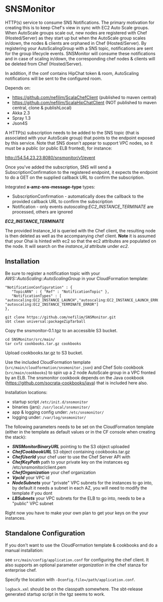 SNSMonitor
==========

HTTP(s) service to consume SNS Notifications. The primary motivation for creating this is to keep Chef's view in sync with EC2 Auto Scale groups. When AutoScale groups scale out, new nodes are registered with Chef (Hosted/Server) as they start up but when the AutoScale group scales in/down, the nodes & clients are orphaned in Chef (Hosted/Server). By registering your AutoScalingGroup with a SNS topic, notifications are sent for the group lifecycle events. SNSMonitor will consume these notifications and in case of scaling in/down, the corresponding chef nodes & clients will be deleted from Chef (Hosted/Server). 

In addition, if the conf contains HipChat token & room, AutoScaling notifications will be sent to the configured room.

Depends on:
* https://github.com/nefilim/ScalaChefClient (published to maven central)
* https://github.com/nefilim/ScalaHipChatClient (NOT published to maven central, clone & publishLocal)
* Akka 2.3
* Spray 1.3
* Json4S

A HTTP(s) subscription needs to be added to the SNS topic (that is associated with your AutoScale group) that points to the endpoint exposed by this service. Note that SNS doesn't appear to support VPC nodes, so it must be a public (or public ELB fronted), for instance: 

http://54.54.23.23:8080/snsmonitor/v1/event

Once you've added the subscription, SNS will send a SubscriptionConfirmation to the registered endpoint, it expects the endpoint to do a GET on the supplied callback URL to confirm the subscription. 

Integrated **x-amz-sns-message-type** types:

* SubscriptionConfirmation - automatically does the callback to the provided callback URL to confirm the subscription
* Notification - only events *autoscaling:EC2_INSTANCE_TERMINATE* are processed, others are ignored

**_EC2_INSTANCE_TERMINATE_**

The provided Instance_Id is queried with the Chef client, the resulting node is then deleted as well as the accompanying chef client. 
**Note** it is assumed that your Ohai is hinted with ec2 so that the ec2 attributes are populated on the node. It will search on the *instance_id* attribute under *ec2*. 

Installation
---

Be sure to register a notification topic with your *AWS::AutoScaling::AutoScalingGroup* in your CloudFormation template:

```
"NotificationConfiguration" : {
   "TopicARN" : { "Ref" : "NotificationTopic" },
   "NotificationTypes" : [ "autoscaling:EC2_INSTANCE_LAUNCH","autoscaling:EC2_INSTANCE_LAUNCH_ERROR","autoscaling:EC2_INSTANCE_TERMINATE", "autoscaling:EC2_INSTANCE_TERMINATE_ERROR"]
},
```

```
git clone https://github.com/nefilim/SNSMonitor.git
sbt clean universal:packageZipTarball
```
Copy the snsmonitor-0.1.tgz to an accessible S3 bucket.

```
cd SNSMonitor/src/main/
tar cvfz cookbooks.tar.gz cookbooks
```
Upload cookbooks.tar.gz to S3 bucket.

Use the included CloudFormation template (```src/main/cloudformation/snsmonitor.json```) and Chef Solo cookbook (```src/main/cookbooks```) to spin up a 2 node AutoScale group in a VPC fronted by an ELB. The snsmonitor cookbook depends on the Java cookbook (https://github.com/socrata-cookbooks/java) that is included here also. 

Installation locations: 
* startup script ```/etc/init.d/snsmonitor```
* binaries (jars): ```/usr/local/snsmonitor/```
* app & logging config under: ```/etc/snsmonitor/```
* logging under: ```/var/log/snsmonitor/```

The following parameters needs to be set on the CloudFormation template (either in the template as default values or in the CF console when creating the stack):

* ***SNSMonitorBinaryURL*** pointing to the S3 object uploaded
* ***ChefCookbookURL*** S3 object containing cookbooks.tar.gz
* ***ChefUserId*** your chef user to use the Chef Server API with
* ***ChefKeyPath*** path to your private key on the instances eg /etc/snsmonitor/client.pem
* ***ChefOrganization*** your chef organization
* ***VpcId*** your VPC id
* ***NodeSubnets*** your "private" VPC subnets for the instances to go into, by default it needs a subnet in each AZ, you will need to modify the template if you dont
* ***LBSubnets*** your VPC subnets for the ELB to go into, needs to be a "public" VPC subnet


Right now you have to make your own plan to get your keys on the your instances. 

Standalone Configuration
---

If you don't want to use the CloudFormation template & cookbooks and do a manual installation:

see ```src/main/config/application.conf``` for configuring the chef client. It also supports an optional parameter *organization* in the chef stanza for enterprise chef. 

Specify the location with ```-Dconfig.file=/path/application.conf```.

```logback.xml``` should be on the classpath somewhere. The sbt-release generated startup script in the tgz seems to work. 


